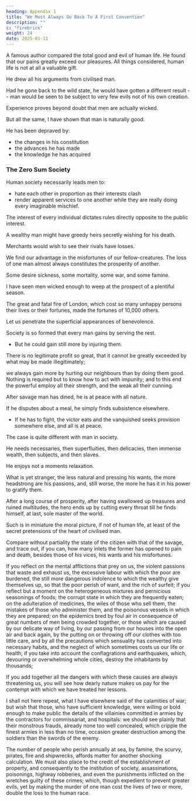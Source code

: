 ```yaml
---
heading: Appendix 1
title: "We Must Always Go Back To A First Convention"
description: ""
c: "firebrick"
weight: 24
date: 2025-01-11
---
```




A famous author compared the total good and evil of human life. He found that our pains greatly exceed our pleasures. All things considered, human life is not at all a valuable gift. 

<!-- This conclusion does not surprise me; for the writer  -->

He drew all his arguments from civilised man.

Had he gone back to the wild state, he would have gotten a different result -- man would be seen to be subject to very few evils not of his own creation. 

<!-- It has indeed cost us not a little trouble to make ourselves as wretched as we are. When we consider, on the one hand, the immense labours of mankind, the many sciences brought to perfection, the arts invented, the powers employed, the deeps filled up, the mountains levelled, the rocks shattered, the rivers made navigable, the tracts of land cleared, the lakes emptied, the marshes drained, the enormous structures erected on land, and the teeming vessels that cover the sea; and, 

on the other hand, estimate with ever so little thought, the real advantages that have accrued from all these works to mankind, we cannot help being amazed at the vast disproportion there is between these things, and deploring the infatuation of man, which, to gratify his silly pride and vain self-admiration, induces him eagerly to pursue all the miseries he is capable of feeling, though beneficent nature had kindly placed them out of his way. -->

<!-- [1] See the "faculty of self-improvement". -->

Experience proves beyond doubt that men are actually wicked. 

But all the same, I have shown that man is naturally good.

He has been depraved by:
- the changes in his constitution
- the advances he has made
- the knowledge he has acquired

<!-- We may admire human society as much as we please; it will be none the less true that  -->


### The Zero Sum Society 

Human society necessarily leads men to:
- hate each other in proportion as their interests clash
- render apparent services to one another while they are really doing every imaginable mischief. 

The interest of every individual dictates rules directly opposite to the public interest. 

<!-- every man finds his profit in the misfortunes of his neighbour? -->

A wealthy man might have greedy heirs secretly wishing for his death. 

Merchants would wish to see their rivals have losses. 

 <!-- would not be good news to some  or other; not a house, which some debtor of bad faith would not be glad to see reduced to ashes with all the papers it contains; not a nation which does not rejoice at the disasters that befall its neighbours.  -->

We find our advantage in the misfortunes of our fellow-creatures. The loss of one man almost always constitutes the prosperity of another. 

<!-- But it is still more pernicious that public calamities are the objects of the hopes and expectations of innumerable individuals.  -->

Some desire sickness, some mortality, some war, and some famine. 

I have seen men wicked enough to weep at the prospect of a plentiful season.

The great and fatal fire of London, which cost so many unhappy persons their lives or their fortunes, made the fortunes of 10,000 others.

<!-- I know that Montaigne; censures Demades the Athenian for having caused to be I punished a workman who, by selling his coffins very dear, was a great gainer by the deaths of his fellow-citizens; but, the reason alleged by Montaigne being that everybody ought to be punished, my point is clearly confirmed by it.  -->

Let us penetrate the superficial appearances of benevolence.

 <!-- and survey what passes in the inmost recesses of the heart. Let us reflect what must be the state of things, when men are forced to caress and destroy one another at the same time; when they are born enemies by duty, and knaves by interest. It will perhaps be said that  -->

Society is so formed that every man gains by serving the rest. 
- But he could gain still more by injuring them.

There is no legitimate profit so great, that it cannot be greatly exceeded by what may be made illegitimately; 

we always gain more by hurting our neighbours than by doing them good. Nothing is required but to know how to act with impunity; and to this end the powerful employ all their strength, and the weak all their cunning.

After savage man has dined, he is at peace with all nature.

If he disputes about a meal, he simply finds subsistence elsewhere.
- If he has to fight, the victor eats and the vanquished seeks provision somewhere else, and all is at peace.

<!-- rarely comes to blows, without having first compared the difficulty of conquering his antagonist with the trouble of : and,  -->


The case is quite different with man in society.

He needs necessaries, then superfluities, then delicacies, then immense wealth, then subjects, and then slaves. 

He enjoys not a moments relaxation.

What is yet stranger, the less natural and pressing his wants, the more headstrong are his passions, and, still worse, the more he has it in his power to gratify them.

After a long course of prosperity, after having swallowed up treasures and ruined multitudes, the hero ends up by cutting every throat till he finds himself, at last, sole master of the world.

Such is in miniature the moral picture, if not of human life, at least of the secret pretensions of the heart of civilised man.

Compare without partiality the state of the citizen with that of the savage, and trace out, if you can, how many inlets the former has opened to pain and death, besides those of his vices, his wants and his misfortunes.

If you reflect on the mental afflictions that prey on us, the violent passions that waste and exhaust us, the excessive labour with which the poor are burdened, the still more dangerous indolence to which the wealthy give themselves up, so that the poor perish of want, and the rich of surfeit; if you reflect but a moment on the heterogeneous mixtures and pernicious seasonings of foods; the corrupt state in which they are frequently eaten; on the adulteration of medicines, the wiles of those who sell them, the mistakes of those who administer them, and the poisonous vessels in which they are prepared; on the epidemics bred by foul air in consequence of great numbers of men being crowded together, or those which are caused by our delicate way of living, by our passing from our houses into the open air and back again, by the putting on or throwing off our clothes with too little care, and by all the precautions which sensuality has converted into necessary habits, and the neglect of which sometimes costs us our life or health; if you take into account the conflagrations and earthquakes, which, devouring or overwhelming whole cities, destroy the inhabitants by thousands; 

If you add together all the dangers with which these causes are always threatening us, you will see how dearly nature makes us pay for the contempt with which we have treated her lessons.

I shall not here repeat, what I have elsewhere said of the calamities of war; but wish that those, who have sufficient knowledge, were willing or bold enough to make public the details of the villainies committed in armies by the contractors for commissariat, and hospitals: we should see plainly that their monstrous frauds, already none too well concealed, which cripple the finest armies in less than no time, occasion greater destruction among the soldiers than the swords of the enemy.

The number of people who perish annually at sea, by famine, the scurvy, pirates, fire and shipwrecks, affords matter for another shocking calculation. We must also place to the credit of the establishment of property, and consequently to the institution of society, assassinations, poisonings, highway robberies, and even the punishments inflicted on the wretches guilty of these crimes; which, though expedient to prevent greater evils, yet by making the murder of one man cost the lives of two or more, double the loss to the human race.


